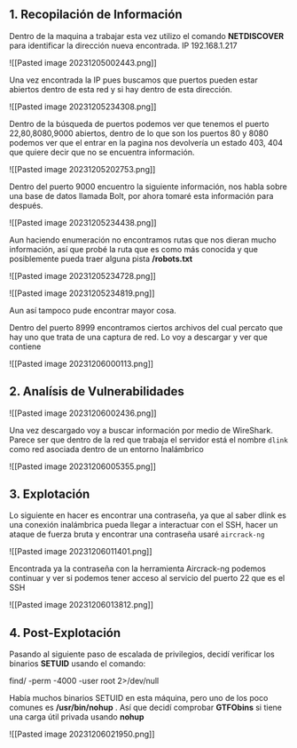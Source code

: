 
## 1. Recopilación de Información

Dentro de la maquina a trabajar esta vez utilizo el comando **NETDISCOVER** para identificar la dirección nueva encontrada. IP 192.168.1.217 

![[Pasted image 20231205002443.png]]

Una vez encontrada la IP pues buscamos que puertos pueden estar abiertos dentro de esta red y si hay dentro de esta dirección. 

![[Pasted image 20231205234308.png]]

Dentro de la búsqueda de puertos podemos ver que tenemos el puerto 22,80,8080,9000 abiertos, dentro de lo que son los puertos 80 y 8080 podemos ver que el entrar en la pagina nos devolvería un estado 403, 404 que quiere decir que no se encuentra información.

![[Pasted image 20231205202753.png]]

Dentro del puerto 9000 encuentro la siguiente información, nos habla sobre una base de datos llamada Bolt, por ahora tomaré esta información para después. 

![[Pasted image 20231205234438.png]]

Aun haciendo enumeración no encontramos rutas que nos dieran mucho información, así que probé la ruta que es como más conocida y que posiblemente pueda traer alguna pista **/robots.txt**

![[Pasted image 20231205234728.png]]

![[Pasted image 20231205234819.png]]

Aun así tampoco pude encontrar mayor cosa.

Dentro del puerto 8999 encontramos ciertos archivos del cual percato que hay uno que trata de una captura de red. Lo voy a descargar y ver que contiene

![[Pasted image 20231206000113.png]]

## 2. Analísis de Vulnerabilidades

![[Pasted image 20231206002436.png]]

Una vez descargado voy a buscar información por medio de WireShark. Parece ser que dentro de la red que trabaja el servidor está el nombre `dlink` como red asociada dentro de un entorno Inalámbrico

![[Pasted image 20231206005355.png]]

## 3. Explotación 

Lo siguiente en hacer es encontrar una contraseña, ya que al saber  dlink es una conexión inalámbrica pueda llegar a interactuar con el SSH, hacer un ataque de fuerza bruta y encontrar una contraseña usaré `aircrack-ng` 

![[Pasted image 20231206011401.png]]

Encontrada ya la contraseña con la herramienta Aircrack-ng podemos continuar y ver si podemos tener acceso al servicio del puerto 22 que es el SSH

![[Pasted image 20231206013812.png]]

## 4. Post-Explotación

Pasando al siguiente paso de escalada de privilegios, decidí verificar los binarios **SETUID** usando el comando:

find/ -perm -4000 -user root 2>/dev/null

Había muchos binarios SETUID en esta máquina, pero uno de los poco comunes es **/usr/bin/nohup** . Así que decidí comprobar **GTFObins** si tiene una carga útil privada usando **nohup** 

![[Pasted image 20231206021950.png]]
